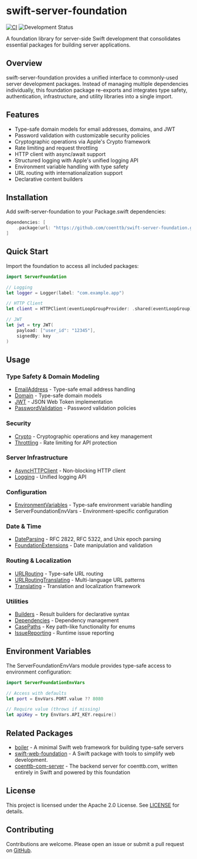 # swift-server-foundation

[![CI](https://github.com/coenttb/swift-server-foundation/workflows/CI/badge.svg)](https://github.com/coenttb/swift-server-foundation/actions/workflows/ci.yml)
![Development Status](https://img.shields.io/badge/status-active--development-blue.svg)

A foundation library for server-side Swift development that consolidates essential packages for building server applications.

## Overview

swift-server-foundation provides a unified interface to commonly-used server development packages. Instead of managing multiple dependencies individually, this foundation package re-exports and integrates type safety, authentication, infrastructure, and utility libraries into a single import.

## Features

- Type-safe domain models for email addresses, domains, and JWT
- Password validation with customizable security policies
- Cryptographic operations via Apple's Crypto framework
- Rate limiting and request throttling
- HTTP client with async/await support
- Structured logging with Apple's unified logging API
- Environment variable handling with type safety
- URL routing with internationalization support
- Declarative content builders

## Installation

Add swift-server-foundation to your Package.swift dependencies:

```swift
dependencies: [
    .package(url: "https://github.com/coenttb/swift-server-foundation.git", from: "0.0.1")
]
```

## Quick Start

Import the foundation to access all included packages:

```swift
import ServerFoundation

// Logging
let logger = Logger(label: "com.example.app")

// HTTP Client
let client = HTTPClient(eventLoopGroupProvider: .shared(eventLoopGroup))

// JWT
let jwt = try JWT(
    payload: ["user_id": "12345"],
    signedBy: key
)
```

## Usage

### Type Safety & Domain Modeling

- [EmailAddress](https://github.com/coenttb/swift-emailaddress-type) - Type-safe email address handling
- [Domain](https://github.com/coenttb/swift-domain-type) - Type-safe domain models
- [JWT](https://github.com/coenttb/swift-jwt) - JSON Web Token implementation
- [PasswordValidation](https://github.com/coenttb/swift-password-validation) - Password validation policies

### Security

- [Crypto](https://github.com/apple/swift-crypto) - Cryptographic operations and key management
- [Throttling](https://github.com/coenttb/swift-throttling) - Rate limiting for API protection

### Server Infrastructure

- [AsyncHTTPClient](https://github.com/swift-server/async-http-client) - Non-blocking HTTP client
- [Logging](https://github.com/apple/swift-log) - Unified logging API

### Configuration

- [EnvironmentVariables](https://github.com/coenttb/swift-environment-variables) - Type-safe environment variable handling
- ServerFoundationEnvVars - Environment-specific configuration

### Date & Time

- [DateParsing](https://github.com/coenttb/swift-date-parsing) - RFC 2822, RFC 5322, and Unix epoch parsing
- [FoundationExtensions](https://github.com/coenttb/swift-foundation-extensions) - Date manipulation and validation

### Routing & Localization

- [URLRouting](https://github.com/pointfreeco/swift-url-routing) - Type-safe URL routing
- [URLRoutingTranslating](https://github.com/coenttb/swift-url-routing-translating) - Multi-language URL patterns
- [Translating](https://github.com/coenttb/swift-translating) - Translation and localization framework

### Utilities

- [Builders](https://github.com/coenttb/swift-builders) - Result builders for declarative syntax
- [Dependencies](https://github.com/pointfreeco/swift-dependencies) - Dependency management
- [CasePaths](https://github.com/pointfreeco/swift-case-paths) - Key path-like functionality for enums
- [IssueReporting](https://github.com/pointfreeco/xctest-dynamic-overlay) - Runtime issue reporting

## Environment Variables

The ServerFoundationEnvVars module provides type-safe access to environment configuration:

```swift
import ServerFoundationEnvVars

// Access with defaults
let port = EnvVars.PORT.value ?? 8080

// Require value (throws if missing)
let apiKey = try EnvVars.API_KEY.require()
```

## Related Packages

- [boiler](https://www.github.com/coenttb/boiler) - A minimal Swift web framework for building type-safe servers
- [swift-web-foundation](https://www.github.com/coenttb/swift-web-foundation) - A Swift package with tools to simplify web development.
- [coenttb-com-server](https://www.github.com/coenttb/coenttb-com-server) - The backend server for coenttb.com, written entirely in Swift and powered by this foundation

## License

This project is licensed under the Apache 2.0 License. See [LICENSE](LICENSE) for details.

## Contributing

Contributions are welcome. Please open an issue or submit a pull request on [GitHub](https://github.com/coenttb/swift-server-foundation).
